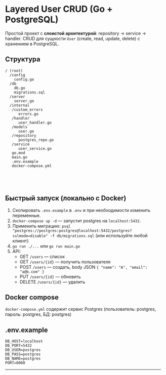 # Layered User CRUD (Go + PostgreSQL)

Простой проект с **слоистой архитектурой**: repository -> service -> handler.
CRUD для сущности `User` (create, read, update, delete) с хранением в PostgreSQL.

## Структура

```
/ (root)
  /config
    config.go
  /db
    db.go
    migrations.sql
  /server
    server.go
  /internal
   /custom_errors
      errors.go
   /handler
      user_handler.go
   /models
      user.go
   /repository
      postgres_repo.go
   /service
      user_service.go
   go.mod
   main.go
   .env.example
   docker-compose.yml
   
  
 
    
```

## Быстрый запуск (локально с Docker)

1. Скопировать `.env.example` в `.env` и при необходимости изменить переменные.
2. `docker-compose up -d` — запустит postgres на `localhost:5432`.
3. Применить миграцию:
   `psql "postgres://postgres:postgres@localhost:5432/postgres?sslmode=disable" -f db/migrations.sql` (или используйте
   любой клиент)
4. `go run ./...` или `go run main.go`
5. API:
    - GET  `/users` — список
    - GET  `/users/{id}` — получить пользователя
    - POST `/users` — создать, body JSON `{ "name": "A", "email": "a@b.com" }`
    - PUT  `/users/{id}` — обновить
    - DELETE `/users/{id}` — удалить

## Docker compose

`docker-compose.yml` содержит сервис Postgres (пользователь: postgres, пароль: postgres, БД: postgres)

## .env.example

```
DB_HOST=localhost
DB_PORT=5432
DB_USER=postgres
DB_PASS=postgres
DB_NAME=postgres
PORT=8080
```

---


